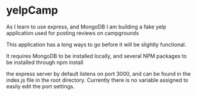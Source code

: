 # yelpCamp
As I learn to use express, and MongoDB I am building a fake yelp application used for posting reviews on campgrounds

This application has a long ways to go before it will be slightly functional.

It requires MongoDB to be installed locally,
and several NPM packages to be installed through npm install

the express server by default listens on port 3000, and can be found in the index.js file in the root directory. 
Currently there is no variable assigned to easily edit the port settings.
